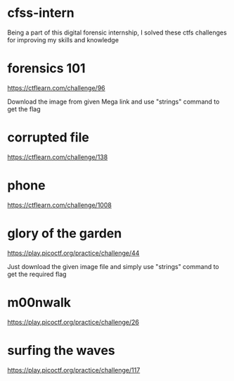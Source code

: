 # cfss-intern
Being a part of this digital forensic internship, I solved these ctfs challenges for improving my skills and knowledge

# forensics 101
https://ctflearn.com/challenge/96

Download the image from given Mega link and use "strings" command to get the flag

# corrupted file
https://ctflearn.com/challenge/138

# phone
https://ctflearn.com/challenge/1008



# glory of the garden
https://play.picoctf.org/practice/challenge/44

Just download the given image file and simply use "strings" command to get the required flag

# m00nwalk
https://play.picoctf.org/practice/challenge/26

# surfing the waves
https://play.picoctf.org/practice/challenge/117
